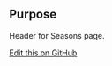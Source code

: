 ## Purpose

Header for Seasons page.

[Edit this on GitHub](https://github.com/wellcomecollection/wellcomecollection.org/edit/main/content/webapp/components/SeasonsHeader/README.md)
